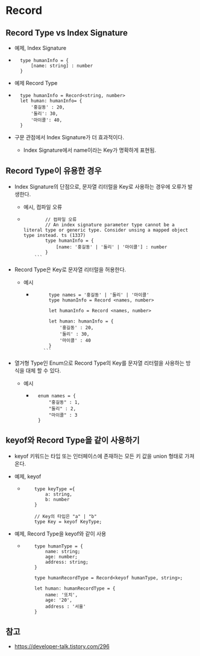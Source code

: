 
# Record

## Record Type vs Index Signature

- 예제, Index Signature

- ```
    type humanInfo = {
        [name: string] : number
    }
   ```

- 예제 Record Type

- ```
    type humanInfo = Record<string, number>
    let human: humanInfo= {
        '홍길동' : 20,
        '둘리': 30,
        '마이콜': 40,
    }
   ```

- 구문 관점에서 Index Signature가 더 효과적이다.
  - Index Signature에서 name이라는 Key가 명확하게 표현됨.

## Record Type이 유용한 경우

- Index Signature의 단점으로, 문자열 리터럴을 Key로 사용하는 경우에 오류가 발생한다.

  - 예시, 컴파일 오류

  - ```
            // 컴파일 오류
            // An index signature parameter type cannot be a literal type or generic type. Consider unsing a mapped object type instead. ts (1337)
            type humanInfo = {
                [name: '홍길동' | '둘리' | '마이콜'] : number
            }
        ```

- Record Type은 Key로 문자열 리터럴을 허용한다.
  - 예시

    - ```
            type names = '홍길동' | '둘리' | '마이콜'
            type humanInfo = Record <names, number>

            let humanInfo = Record <names, number>

            let human: humanInfo = {
                '홍길동' : 20,
                '둘리' : 30,
                '마이콜' : 40
            }
          ```

- 열거형 Type인 Enum으로 Record Type의 Key를 문자열 리터럴을 사용하는 방식을 대체 할 수 있다.
  - 예시

    - ```
        enum names = {
            "홍길동" : 1,
            "둘리" : 2,
            "마이콜" : 3
        }
      ```

## keyof와 Record Type을 같이 사용하기

- keyof 키워드는 타입 또는 인터페이스에 존재하는 모든 키 값을 union 형태로 가져온다.
- 예제, keyof

  - ```
        type keyType ={
            a: string,
            b: number
        }

        // Key의 타입은 "a" | "b"
        type Key = keyof KeyType;
      ```

- 예제, Record Type을 keyof와 같이 사용

  - ```
        type humanType = {
            name: string;
            age: number;
            address: string;
        }

        type humanRecordType = Record<keyof humanType, string>;

        let human: humanRecordType = {
            name: '또치',
            age: '20',
            address : '서울'
        }
    ```

## 참고

- <https://developer-talk.tistory.com/296>

